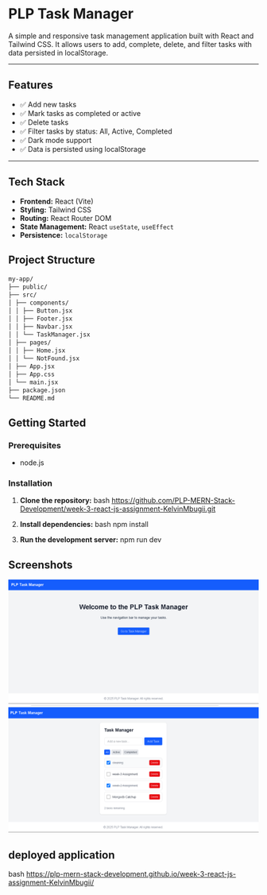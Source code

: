 # PLP Task Manager

A simple and responsive task management application built with React and Tailwind CSS. It allows users to add, complete, delete, and filter tasks with data persisted in localStorage.

---


##  Features

- ✅ Add new tasks
- ✅ Mark tasks as completed or active
- ✅ Delete tasks
- ✅ Filter tasks by status: All, Active, Completed
- ✅ Dark mode support
- ✅ Data is persisted using localStorage

---

 ## Tech Stack

- **Frontend:** React (Vite)
- **Styling:** Tailwind CSS
- **Routing:** React Router DOM
- **State Management:** React `useState`, `useEffect`
- **Persistence:** `localStorage`


## Project Structure

```
my-app/
├── public/
├── src/
│ ├── components/
│ │ ├── Button.jsx
│ │ ├── Footer.jsx
│ │ ├── Navbar.jsx
│ │ └── TaskManager.jsx
│ ├── pages/
│ │ ├── Home.jsx
│ │ └── NotFound.jsx
│ ├── App.jsx
│ ├── App.css
│ └── main.jsx
├── package.json
└── README.md
```

## Getting Started

### Prerequisites

- node.js 

### Installation

1. **Clone the repository:**
bash
https://github.com/PLP-MERN-Stack-Development/week-3-react-js-assignment-KelvinMbugii.git

2. **Install dependencies:**
bash
npm install

3. **Run the development server:**
npm run dev

## Screenshots
![alt text](image.png)
![alt text](image-1.png)


## deployed application
bash
https://plp-mern-stack-development.github.io/week-3-react-js-assignment-KelvinMbugii/
